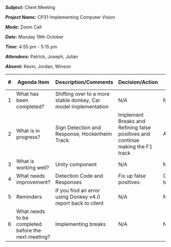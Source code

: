 ***Subject:*** Client Meeting

***Project Name:*** CP31-Implementing Computer Vision

***Mode:*** Zoom Call

***Date:*** Monday 19th October

***Time:*** 4:55 pm - 5:15 pm

***Attendees:*** Patrick, Joseph, Julian

***Absent:*** Kevin, Jordan, Winson


|#|Agenda Item |Description/Comments|Decision/Action|Who?|Items for escalation|
|-|-|-|-|-|-|
|1|What has been completed?|Shifting over to a more stable donkey, Car model implementation|N/A|N/A|N/A|
|2|What is in progress?|Sign Detection and Response, Hockenheim Track| Implement Breaks and Refining false positives and continue making the F1 track|All|N/A|
|3|What is working well?| Unity component | N/A |N/A|N/A|
|4|What needs improvement? |Detection Code and Responses|Fix up false positives|OpenCV team|N/A|
|5|Reminders|If you find an error using Donkey v4.0 report back to client|N/A|N/A|N/A|
|6|What needs to be completed before the next meeting?|Implementing breaks|N/A|N/A|N/A|